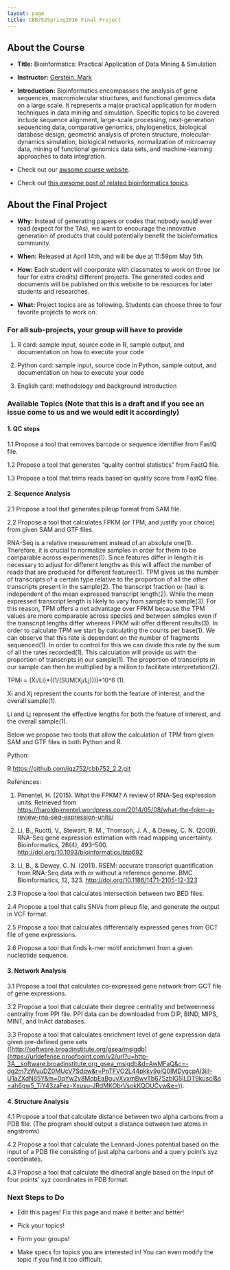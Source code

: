 ```yaml
---
layout: page
title: CBB752Spring2016 Final Project
---
```


About the Course
----------------

-   **Title:** Bioinformatics: Practical Application of Data Mining & Simulation

-   **Instructor:** [Gerstein, Mark](<http://www.gersteinlab.org>)

-   **Introduction:** Bioinformatics encompasses the analysis of gene sequences,
    macromolecular structures, and functional genomics data on a large scale. It
    represents a major practical application for modern techniques in data
    mining and simulation. Specific topics to be covered include sequence
    alignment, large-scale processing, next-generation sequencing data,
    comparative genomics, phylogenetics, biological database design, geometric
    analysis of protein structure, molecular-dynamics simulation, biological
    networks, normalization of microarray data, mining of functional genomics
    data sets, and machine-learning approaches to data integration.

-   Check out our [awsome course website](<http://cbb752b16.gersteinlab.org>).

-   Check out [this awsome post of related bioinformatics
    topics](<%7B%%20post_url%202016-4-10-Categories-of-knowledge-for-bioinformatics-education%20%%7D>).

About the Final Project
-----------------------

-   **Why:** Instead of generating papers or codes that nobody would ever read
    (expect for the TAs), we want to encourage the innovative generation of
    products that could potentially benefit the bioinformatics community.

-   **When:** Released at April 14th, and will be due at 11:59pm May 5th.

-   **How:** Each student will coorporate with classmates to work on three (or
    four for extra credits) different projects. The generated codes and
    documents will be published on this website to be resources for later
    students and researches.

-   **What:** Project topics are as following. Students can choose three to four
    favorite projects to work on.

### For all sub-projects, your group will have to provide

1.  R card: sample input, source code in R, sample output, and documentation on
    how to execute your code

2.  Python card: sample input, source code in Python, sample output, and
    documentation on how to execute your code

3.  English card: methodology and background introduction

### Available Topics (Note that this is a draft and if you see an issue come to us and we would edit it accordingly)

#### 1. QC steps

1.1 Propose a tool that removes barcode or sequence identifier from FastQ file.

1.2 Propose a tool that generates “quality control statistics” from FastQ file.

1.3 Propose a tool that trims reads based on quality score from FastQ filee.

#### 2. Sequence Analysis

2.1 Propose a tool that generates pileup format from SAM file.

2.2 Propose a tool that calculates FPKM (or TPM, and justify your choice) from
given SAM and GTF files.

RNA-Seq is a relative measurement instead of an absolute one(1). Therefore, it is crucial to normalize samples in order for them to be comparable across experiments(1). Since features differ in length it is necessary to adjust for different lengths as this will affect the number of reads that are produced for different features(1). TPM gives us the number of transcripts of a certain type relative to the proportion of all the other transcripts present in the sample(2). The transcript fraction or (tau) is independent of the mean expressed transcript length(2). While the mean expressed transcript length is likely to vary from sample to sample(3). 
For this reason, TPM offers a net advantage over FPKM because the TPM values are more comparable across species and between samples even if the transcript lengths differ whereas FPKM will offer different results(3). In order to calculate TPM we start by calculating the counts per base(1). We can observe that this rate is dependent on the number of fragments sequenced(1). In order to control for this we can divide this rate by the sum of all the rates recorded(1). This calculation will provide us with the proportion of transcripts in our sample(1). The proportion of transcripts in our sample can then be multiplied by a million to facilitate interpretation(2). 

TPMi = (Xi/Li)*((1/(SUM(Xj/Lj))))*10^6 (1).

Xi and Xj represent the counts for both the feature of interest, and the overall sample(1).

Li and Lj represent the effective lengths for both the feature of interest, and the overall sample(1).

Below we propose two tools that allow the calculation of TPM from given SAM and GTF files in both Python and R.

Python:

R:https://github.com/jqz752/cbb752_2.2.git

References:

1) Pimentel, H. (2015). What the FPKM? A review of RNA-Seq expression units. Retrieved from https://haroldpimentel.wordpress.com/2014/05/08/what-the-fpkm-a-review-rna-seq-expression-units/

2) Li, B., Ruotti, V., Stewart, R. M., Thomson, J. A., & Dewey, C. N. (2009). RNA-Seq gene expression estimation with read mapping uncertainty. Bioinformatics, 26(4), 493–500. http://doi.org/10.1093/bioinformatics/btp692

3) Li, B., & Dewey, C. N. (2011). RSEM: accurate transcript quantification from RNA-Seq data with or without a reference genome. BMC Bioinformatics, 12, 323. http://doi.org/10.1186/1471-2105-12-323


2.3 Propose a tool that calculates intersection between two BED files.

2.4 Propose a tool that calls SNVs from pileup file, and generate the output in
VCF format.

2.5 Propose a tool that calculates differentially expressed genes from GCT file
of gene expressions.

2.6 Propose a tool that finds k-mer motif enrichment from a given nucleotide
sequence.

#### 3. Network Analysis

3.1 Propose a tool that calculates co-expressed gene network from GCT file of
gene expressions.

3.2 Propose a tool that calculate their degree centrality and betweenness
centrality from PPI file. PPI data can be downloaded from DIP, BIND, MIPS, MINT,
and InAct databases.

3.3 Propose a tool that calculates enrichment level of gene expression data
given pre-defined gene sets
([http://software.broadinstitute.org/gsea/msigdb](<https://urldefense.proofpoint.com/v2/url?u=http-3A__software.broadinstitute.org_gsea_msigdb&d=AwMFaQ&c=-dg2m7zWuuDZ0MUcV7Sdqw&r=PnTFVO2L44pkkv9ojQ0IMDygcpAI3ijI-U1aZXdN85Y&m=0qYw2y8MqbEaBguyXvxmBwvTb67SzblG5ILDT9kuscI&s=ah6gw5_TiY43zaFez-Xxusu-JRdMKObrVsokKQOUCyw&e=>)).

#### 4. Structure Analysis

4.1 Propose a tool that calculate distance between two alpha carbons from a PDB
file. (The program should output a distance between two atoms in angstroms)

4.2 Propose a tool that calculate the Lennard-Jones potential based on the input
of a PDB file consisting of just alpha carbons and a query point’s xyz
coordinates.

4.3 Propose a tool that calculate the dihedral angle based on the input of four
points’ xyz coordinates in PDB format.

### Next Steps to Do

-   Edit this pages! Fix this page and make it better and better!

-   Pick your topics!

-   Form your groups!

-   Make specs for topics you are interested in! You can even modify the topic
    if you find it too difficult.
